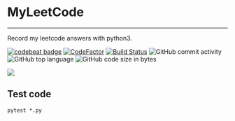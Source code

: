 # MyLeetCode
---
Record my leetcode answers with python3.

[![codebeat badge](https://codebeat.co/badges/554f0e1f-44aa-4eef-92e2-41ab42eeec59)](https://codebeat.co/projects/github-com-jiezhi-myleetcode-master)
[![CodeFactor](https://www.codefactor.io/repository/github/jiezhi/myleetcode/badge)](https://www.codefactor.io/repository/github/jiezhi/myleetcode) [![Build Status](https://travis-ci.org/Jiezhi/myleetcode.svg?branch=master)](https://travis-ci.org/Jiezhi/myleetcode) ![GitHub commit activity](https://img.shields.io/github/commit-activity/m/Jiezhi/myleetcode)  ![GitHub top language](https://img.shields.io/github/languages/top/Jiezhi/myleetcode) ![GitHub code size in bytes](https://img.shields.io/github/languages/code-size/Jiezhi/myleetcode)

[![](https://stats.justsong.cn/api/leetcode/?username=Jiezhi)](https://leetcode.com/Jiezhi/)


## Test code

`pytest *.py`